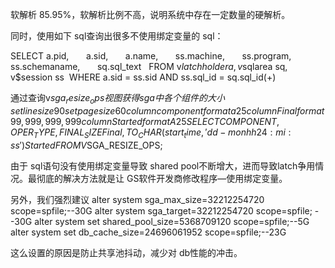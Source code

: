 软解析 85.95%，软解析比例不高，说明系统中存在一定数量的硬解析。


同时，使用如下 sql查询出很多不使用绑定变量的 sql：


SELECT a.pid,       a.sid,       a.name,       ss.machine,     
 ss.program,       ss.schemaname,       sq.sql_text
  FROM v$latchholder a, v$sqlarea sq, v$session ss
 WHERE a.sid = ss.sid AND ss.sql_id = sq.sql_id(+)


通过查询v$sga_resize_ops视图获得sga中各个组件的大小
set linesize 90
set pagesize 60
column component format a25
column Final format 99,999,999,999
column Started format A25
SELECT COMPONENT,       OPER_TYPE,
       FINAL_SIZE Final,       TO_CHAR (start_time, 'dd-mon hh24:mi:ss') Started
  FROM V$SGA_RESIZE_OPS;




由于 sql语句没有使用绑定变量导致 shared pool不断增大，进而导致latch争用情况。最彻底的解决方法就是让 GS软件开发商修改程序—使用绑定变量。


另外，我们强烈建议
alter system sga_max_size=32212254720 scope=spfile;--30G
alter system sga_target=32212254720 scope=spfile; --30G
alter system set shared_pool_size=5368709120 scope=spfile;--5G
alter system set db_cache_size=24696061952 scope=spfile;--23G


这么设置的原因是防止共享池抖动，减少对 db性能的冲击。
